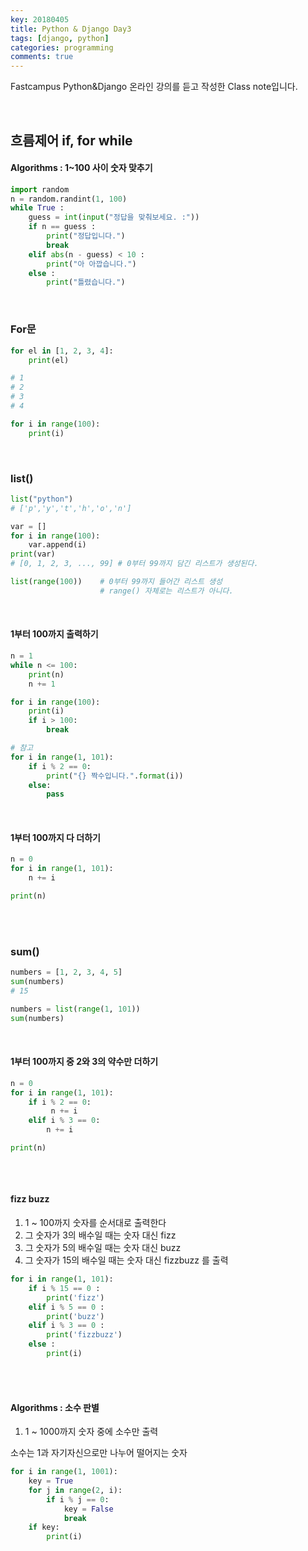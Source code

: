 ```yaml
---
key: 20180405 
title: Python & Django Day3
tags: [django, python]
categories: programming
comments: true
---
```


 Fastcampus Python&Django 온라인 강의를 듣고 작성한 Class note입니다.

<br>

## 흐름제어 if, for while

#### Algorithms : 1~100 사이 숫자 맞추기

```python
import random
n = random.randint(1, 100)
while True :
    guess = int(input("정답을 맞춰보세요. :"))
    if n == guess :
        print("정답입니다.")
        break
    elif abs(n - guess) < 10 :
        print("아 아깝습니다.")
    else : 
        print("틀렸습니다.")
```

<br>

### For문

```python
for el in [1, 2, 3, 4]:
    print(el)

# 1
# 2
# 3
# 4

for i in range(100):
    print(i)
```

<br>

### list()

```python
list("python")
# ['p','y','t','h','o','n']

var = []
for i in range(100):
    var.append(i)
print(var)
# [0, 1, 2, 3, ..., 99] # 0부터 99까지 담긴 리스트가 생성된다.

list(range(100))    # 0부터 99까지 들어간 리스트 생성
                    # range() 자체로는 리스트가 아니다.
```

<br>

#### 1부터 100까지 출력하기

```python
n = 1
while n <= 100:
    print(n)
    n += 1

for i in range(100):
    print(i)
    if i > 100:
        break

# 참고
for i in range(1, 101):
    if i % 2 == 0:
        print("{} 짝수입니다.".format(i))
    else:
        pass

```

<br>

#### 1부터 100까지 다 더하기

```python
n = 0
for i in range(1, 101):
    n += i

print(n)
```

<br><br>

### sum()

```python
numbers = [1, 2, 3, 4, 5]
sum(numbers)
# 15

numbers = list(range(1, 101))
sum(numbers)
```

<br>

#### 1부터 100까지 중 2와 3의 약수만 더하기

```python
n = 0
for i in range(1, 101):
    if i % 2 == 0:
         n += i
    elif i % 3 == 0:
        n += i

print(n)
    
```

<br>

#### fizz buzz
1) 1 ~ 100까지 숫자를 순서대로 출력한다
2) 그 숫자가 3의 배수일 때는 숫자 대신 fizz
3) 그 숫자가 5의 배수일 때는 숫자 대신 buzz
4) 그 숫자가 15의 배수일 때는 숫자 대신 fizzbuzz 를 출력

```python
for i in range(1, 101):
    if i % 15 == 0 :
        print('fizz')
    elif i % 5 == 0 : 
        print('buzz')
    elif i % 3 == 0 :
        print('fizzbuzz')
    else : 
        print(i)
```

<br><br>

#### Algorithms : 소수 판별

1) 1 ~ 1000까지 숫자 중에 소수만 출력

소수는 1과 자기자신으로만 나누어 떨어지는 숫자
```python
for i in range(1, 1001):
    key = True
    for j in range(2, i):
        if i % j == 0:
            key = False
            break
    if key:
        print(i)
```
